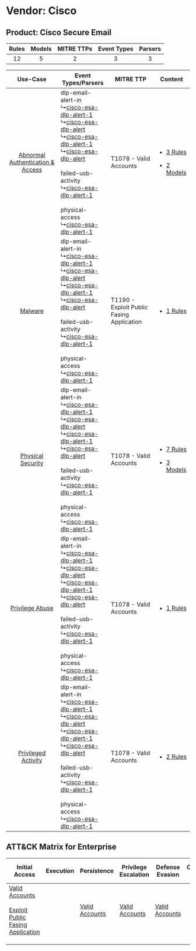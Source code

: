 Vendor: Cisco
=============
Product: Cisco Secure Email
---------------------------
| Rules | Models | MITRE TTPs | Event Types | Parsers |
|:-----:|:------:|:----------:|:-----------:|:-------:|
|  12   |   5    |     2      |      3      |    3    |

|    Use-Case    | Event Types/Parsers    | MITRE TTP    | Content    |
|:----:| ---- | ---- | ---- |
| [Abnormal Authentication & Access](../../../UseCases/uc_abnormal_authentication_&_access.md) |  dlp-email-alert-in<br> ↳[cisco-esa-dlp-alert-1](Ps/pC_ciscoesadlpalert1.md)<br> ↳[cisco-esa-dlp-alert](Ps/pC_ciscoesadlpalert.md)<br> ↳[cisco-esa-dlp-alert-1](Ps/pC_ciscoesadlpalert1.md)<br> ↳[cisco-esa-dlp-alert](Ps/pC_ciscoesadlpalert.md)<br><br> failed-usb-activity<br> ↳[cisco-esa-dlp-alert-1](Ps/pC_ciscoesadlpalert1.md)<br><br> physical-access<br> ↳[cisco-esa-dlp-alert-1](Ps/pC_ciscoesadlpalert1.md)<br> | T1078 - Valid Accounts<br>    | [<ul><li>3 Rules</li></ul><ul><li>2 Models</li></ul>](RM/r_m_cisco_cisco_secure_email_Abnormal_Authentication_&_Access.md) |
|    [Malware](../../../UseCases/uc_malware.md)    |  dlp-email-alert-in<br> ↳[cisco-esa-dlp-alert-1](Ps/pC_ciscoesadlpalert1.md)<br> ↳[cisco-esa-dlp-alert](Ps/pC_ciscoesadlpalert.md)<br> ↳[cisco-esa-dlp-alert-1](Ps/pC_ciscoesadlpalert1.md)<br> ↳[cisco-esa-dlp-alert](Ps/pC_ciscoesadlpalert.md)<br><br> failed-usb-activity<br> ↳[cisco-esa-dlp-alert-1](Ps/pC_ciscoesadlpalert1.md)<br><br> physical-access<br> ↳[cisco-esa-dlp-alert-1](Ps/pC_ciscoesadlpalert1.md)<br> | T1190 - Exploit Public Fasing Application<br> | [<ul><li>1 Rules</li></ul>](RM/r_m_cisco_cisco_secure_email_Malware.md)    |
|    [Physical Security](../../../UseCases/uc_physical_security.md)    |  dlp-email-alert-in<br> ↳[cisco-esa-dlp-alert-1](Ps/pC_ciscoesadlpalert1.md)<br> ↳[cisco-esa-dlp-alert](Ps/pC_ciscoesadlpalert.md)<br> ↳[cisco-esa-dlp-alert-1](Ps/pC_ciscoesadlpalert1.md)<br> ↳[cisco-esa-dlp-alert](Ps/pC_ciscoesadlpalert.md)<br><br> failed-usb-activity<br> ↳[cisco-esa-dlp-alert-1](Ps/pC_ciscoesadlpalert1.md)<br><br> physical-access<br> ↳[cisco-esa-dlp-alert-1](Ps/pC_ciscoesadlpalert1.md)<br> | T1078 - Valid Accounts<br>    | [<ul><li>7 Rules</li></ul><ul><li>3 Models</li></ul>](RM/r_m_cisco_cisco_secure_email_Physical_Security.md)    |
|    [Privilege Abuse](../../../UseCases/uc_privilege_abuse.md)    |  dlp-email-alert-in<br> ↳[cisco-esa-dlp-alert-1](Ps/pC_ciscoesadlpalert1.md)<br> ↳[cisco-esa-dlp-alert](Ps/pC_ciscoesadlpalert.md)<br> ↳[cisco-esa-dlp-alert-1](Ps/pC_ciscoesadlpalert1.md)<br> ↳[cisco-esa-dlp-alert](Ps/pC_ciscoesadlpalert.md)<br><br> failed-usb-activity<br> ↳[cisco-esa-dlp-alert-1](Ps/pC_ciscoesadlpalert1.md)<br><br> physical-access<br> ↳[cisco-esa-dlp-alert-1](Ps/pC_ciscoesadlpalert1.md)<br> | T1078 - Valid Accounts<br>    | [<ul><li>1 Rules</li></ul>](RM/r_m_cisco_cisco_secure_email_Privilege_Abuse.md)    |
|    [Privileged Activity](../../../UseCases/uc_privileged_activity.md)    |  dlp-email-alert-in<br> ↳[cisco-esa-dlp-alert-1](Ps/pC_ciscoesadlpalert1.md)<br> ↳[cisco-esa-dlp-alert](Ps/pC_ciscoesadlpalert.md)<br> ↳[cisco-esa-dlp-alert-1](Ps/pC_ciscoesadlpalert1.md)<br> ↳[cisco-esa-dlp-alert](Ps/pC_ciscoesadlpalert.md)<br><br> failed-usb-activity<br> ↳[cisco-esa-dlp-alert-1](Ps/pC_ciscoesadlpalert1.md)<br><br> physical-access<br> ↳[cisco-esa-dlp-alert-1](Ps/pC_ciscoesadlpalert1.md)<br> | T1078 - Valid Accounts<br>    | [<ul><li>2 Rules</li></ul>](RM/r_m_cisco_cisco_secure_email_Privileged_Activity.md)    |

ATT&CK Matrix for Enterprise
----------------------------
| Initial Access                                                                                                                                            | Execution | Persistence                                                         | Privilege Escalation                                                | Defense Evasion                                                     | Credential Access | Discovery | Lateral Movement | Collection | Command and Control | Exfiltration | Impact |
| --------------------------------------------------------------------------------------------------------------------------------------------------------- | --------- | ------------------------------------------------------------------- | ------------------------------------------------------------------- | ------------------------------------------------------------------- | ----------------- | --------- | ---------------- | ---------- | ------------------- | ------------ | ------ |
| [Valid Accounts](https://attack.mitre.org/techniques/T1078)<br><br>[Exploit Public Fasing Application](https://attack.mitre.org/techniques/T1190)<br><br> |           | [Valid Accounts](https://attack.mitre.org/techniques/T1078)<br><br> | [Valid Accounts](https://attack.mitre.org/techniques/T1078)<br><br> | [Valid Accounts](https://attack.mitre.org/techniques/T1078)<br><br> |                   |           |                  |            |                     |              |        |